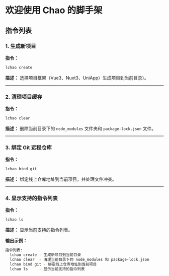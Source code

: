 # 欢迎使用 Chao 的脚手架

## 指令列表

### 1. 生成新项目

**指令：**

```sh
lchao create
```

**描述：** 选择项目框架（Vue3、Nuxt3、UniApp）生成项目到当前目录）。



------

### 2. 清理项目缓存

**指令：**

```sh
lchao clear
```

**描述：** 删除当前目录下的 `node_modules` 文件夹和 `package-lock.json` 文件。



------

### 3. 绑定 Git 远程仓库

**指令：**

```sh
lchao bind git
```

**描述：** 绑定线上仓库地址到当前项目，并处理文件冲突。





------

### 4. 显示支持的指令列表

**指令：**

```sh
lchao ls
```

**描述：** 显示当前支持的指令列表。

**输出示例：**

```sh
指令列表:
  lchao create - 生成新项目到当前目录
  lchao clear  - 清理当前目录下的 node_modules 和 package-lock.json
  lchao bind git - 绑定线上仓库地址到当前项目
  lchao ls     - 显示当前支持的指令列表
```
